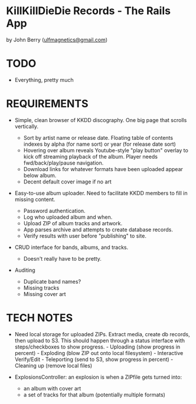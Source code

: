 KillKillDieDie Records - The Rails App
======================================

by John Berry (ulfmagnetics@gmail.com)

TODO
====
- Everything, pretty much

REQUIREMENTS
=====
- Simple, clean browser of KKDD discography.  One big page that scrolls vertically.
    - Sort by artist name or release date.  Floating table of contents indexes by alpha (for name sort) or year (for release date sort)
    - Hovering over album reveals Youtube-style "play button" overlay to kick off streaming playback of the album.  Player needs fwd/back/play/pause navigation.
    - Download links for whatever formats have been uploaded appear below album.
    - Decent default cover image if no art

- Easy-to-use album uploader.  Need to facilitate KKDD members to fill in missing content.
    - Password authentication.
    - Log who uploaded album and when.
    - Upload ZIP of album tracks and artwork.
    - App parses archive and attempts to create database records.
    - Verify results with user before "publishing" to site.

- CRUD interface for bands, albums, and tracks.
    - Doesn't really have to be pretty.

- Auditing
    - Duplicate band names?
    - Missing tracks
    - Missing cover art

TECH NOTES
=====
- Need local storage for uploaded ZIPs.  Extract media, create db records, then upload to S3.
  This should happen through a status interface with steps/checkboxes to show progress.
      - Uploading (show progress in percent)
      - Exploding (blow ZIP out onto local filesystem)
      - Interactive Verify/Edit
      - Teleporting (send to S3, show progress in percent)
      - Cleaning up (remove local files)

- ExplosionsController: an explosion is when a ZIPfile gets turned into:
    - an album with cover art
    - a set of tracks for that album (potentially multiple formats)

